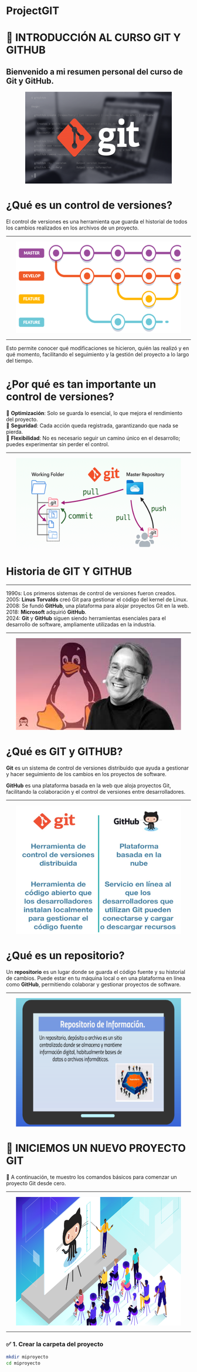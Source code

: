 # ProjectGIT
# 📘 INTRODUCCIÓN AL CURSO GIT Y GITHUB

Bienvenido a mi resumen personal del curso de **Git y GitHub**.
---

<p align="center">
  <img src="imagenes/introgit.png" alt="Introducción Git" width="400" height="250">
</p>

# ¿Qué es un control de versiones?

El control de versiones es una herramienta que guarda el historial de todos los cambios realizados en los archivos de un proyecto.

---

<p align="center">
  <img src="imagenes/control.png" alt="Control de versiones" width="450" height="250">
</p>

---

Esto permite conocer qué modificaciones se hicieron, quién las realizó y en qué momento, facilitando el seguimiento y la gestión del proyecto a lo largo del tiempo.

# ¿Por qué es tan importante un control de versiones?

🔹 **Optimización**: Solo se guarda lo esencial, lo que mejora el rendimiento del proyecto.  
🔹 **Seguridad**: Cada acción queda registrada, garantizando que nada se pierda.  
🔹 **Flexibilidad**: No es necesario seguir un camino único en el desarrollo; puedes experimentar sin perder el control.  

---

<p align="center">
  <img src="imagenes/importa.png" alt="Importancia del control de versiones" width="450" height="250">
</p>

# Historia de GIT Y GITHUB

---

1990s: Los primeros sistemas de control de versiones fueron creados.  
2005: **Linus Torvalds** creó Git para gestionar el código del kernel de Linux.  
2008: Se fundó **GitHub**, una plataforma para alojar proyectos Git en la web.  
2018: **Microsoft** adquirió **GitHub**.  
2024: **Git** y **GitHub** siguen siendo herramientas esenciales para el desarrollo de software, ampliamente utilizadas en la industria.

---

<p align="center">
  <img src="imagenes/history.png" alt="Historia de Git y GitHub" width="450" height="250">
</p>

# ¿Qué es GIT y GITHUB?

**Git** es un sistema de control de versiones distribuido que ayuda a gestionar y hacer seguimiento de los cambios en los proyectos de software.

**GitHub** es una plataforma basada en la web que aloja proyectos Git, facilitando la colaboración y el control de versiones entre desarrolladores.

---

<p align="center">
  <img src="imagenes/git.png" alt="Git y GitHub" width="450" height="350">
</p>

# ¿Qué es un repositorio?

Un **repositorio** es un lugar donde se guarda el código fuente y su historial de cambios. Puede estar en tu máquina local o en una plataforma en línea como **GitHub**, permitiendo colaborar y gestionar proyectos de software.

---

<p align="center">
  <img src="imagenes/reposi.png" alt="Repositorio" width="450" height="350">
</p>

# 🚀 INICIEMOS UN NUEVO PROYECTO GIT

📌 A continuación, te muestro los comandos básicos para comenzar un proyecto Git desde cero.

---

<p align="center">
  <img src="imagenes/inicio.png" alt="Iniciar proyecto Git" width="450" height="350">
</p>

---

### ✅ 1. Crear la carpeta del proyecto

```bash
mkdir miproyecto
cd miproyecto
